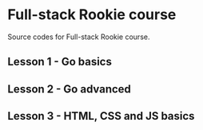 # Full-stack Rookie course

Source codes for Full-stack Rookie course.

## Lesson 1 - Go basics





## Lesson 2 - Go advanced

## Lesson 3 - HTML, CSS and JS basics